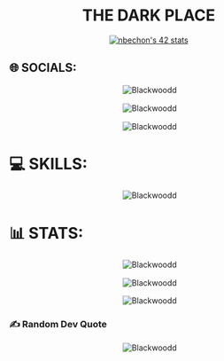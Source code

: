 <h1 align="center">THE DARK PLACE</h1>

<p align="center"> <a href="https://github.com/JaeSeoKim/badge42"><img src="https://badge42.vercel.app/api/v2/clfvaiqx8000608l6g6y0npcu/stats?cursusId=21&coalitionId=47" alt="nbechon's 42 stats" /></a>

## 🌐 SOCIALS:

<p align="center">&nbsp;<img align="center" src="https://img.shields.io/badge/Instagram-%23E4405F.svg?logo=Instagram&logoColor=white)](https://instagram.com/_nathan._b" alt="Blackwoodd" /><p>

<p align="center">&nbsp;<img align="center" src="[Discord](https://img.shields.io/badge/Discord-%237289DA.svg?logo=discord&logoColor=white)](https://discord.gg/Blackwood#9872)" alt="Blackwoodd" /><p>
<p align="center">&nbsp;<img align="center" src="[Instagram](https://img.shields.io/badge/Instagram-%23E4405F.svg?logo=Instagram&logoColor=white)](https://instagram.com/_nathan._b)" alt="Blackwoodd" /><p>

# 💻 SKILLS:

<p align="center">&nbsp;<img align="center" src="https://img.shields.io/badge/c-%2300599C.svg?style=for-the-badge&logo=c&logoColor=white" alt="Blackwoodd" /><p>

# 📊 STATS:

<p align="center">&nbsp;<img align="center" src="https://github-readme-stats.vercel.app/api?username=Blackwoodd&theme=tokyonight&hide_border=false&include_all_commits=true&count_private=false" alt="Blackwoodd" /><p>

<p align="center">&nbsp;<img align="center" src="https://github-readme-streak-stats.herokuapp.com/?user=Blackwoodd&theme=tokyonight&hide_border=false" alt="Blackwoodd" /><p>

<p align="center">&nbsp;<img align="center" src="https://github-readme-stats.vercel.app/api/top-langs/?username=Blackwoodd&theme=tokyonight&hide_border=false&include_all_commits=true&count_private=true&layout=compact" alt="Blackwoodd" /><p>

### ✍️ Random Dev Quote
<p align="center">&nbsp;<img align="center" src="https://quotes-github-readme.vercel.app/api?type=horizontal&theme=tokyonight" alt="Blackwoodd" /><p>
